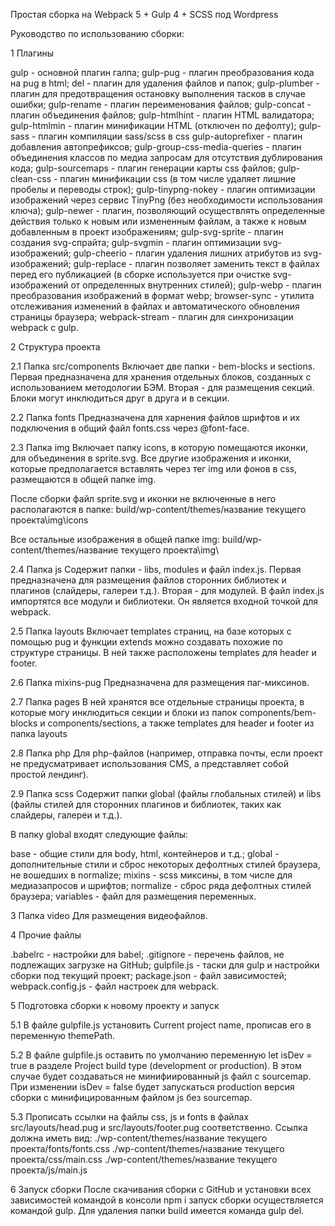 Простая сборка на Webpack 5 + Gulp 4 + SCSS под Wordpress

Руководство по использованию сборки:

1 Плагины

gulp - основной плагин галпа;
gulp-pug - плагин преобразования кода на pug в html;
del - плагин для удаления файлов и папок;
gulp-plumber - плагин для предотвращения остановку выполнения тасков в случае ошибки;
gulp-rename - плагин переименования файлов;
gulp-concat - плагин объединения файлов;
gulp-htmlhint - плагин HTML валидатора;
gulp-htmlmin - плагин минификации HTML (отключен по дефолту);
gulp-sass - плагин компиляции sass/scss в css
gulp-autoprefixer - плагин добавления автопрефиксов;
gulp-group-css-media-queries - плагин объединения классов по медиа запросам для отсутствия дублирования кода;
gulp-sourcemaps - плагин генерации карты css файлов;
gulp-clean-css - плагин минификации css (в том числе удаляет лишние пробелы и переводы строк);
gulp-tinypng-nokey - плагин оптимизации изображений через сервис TinyPng (без необходимости использования ключа);
gulp-newer - плагин, позволяющий осуществлять определенные действия только к новым или измененным файлам, а также к новым добавленным в проект изображениям;
gulp-svg-sprite - плагин создания svg-спрайта;
gulp-svgmin - плагин оптимизации svg-изображений;
gulp-cheerio - плагин удаления лишних атрибутов из svg-изображений;
gulp-replace - плагин позволяет заменить текст в файлах перед его публикацией (в сборке используется при очистке svg-изображений от определенных внутренних стилей);
gulp-webp - плагин преобразования изображений в формат webp;
browser-sync - утилита отслеживания изменений в файлах и автоматического обновления страницы браузера;
webpack-stream - плагин для синхронизации webpack с gulp.

2 Структура проекта

2.1 Папка src/components 
Включает две папки - bem-blocks и sections. Первая предназначена для хранения отдельных блоков, созданных с использованием методологии БЭМ. Вторая - для размещения секций. Блоки могут инклюдиться друг в друга и в секции. 

2.2 Папка fonts
Предназначена для харнения файлов шрифтов и их подключения в общий файл fonts.css через @font-face.

2.3 Папка img
Включает папку icons, в которую помещаются иконки, для объединения в sprite.svg. Все другие изображения и иконки, которые предполагается вставлять через тег img или фонов в css, размещаются в общей папке img. 

После сборки файл sprite.svg и иконки не включенные в него располагаются в папке:
build/wp-content/themes/название текущего проекта\img\icons

Все остальные изображения в общей папке img:
build/wp-content/themes/название текущего проекта\img\

2.4 Папка js
Содержит папки - libs, modules и файл index.js. Первая предназначена для размещения файлов сторонних библиотек и плагинов (слайдеры, галереи т.д.).
Вторая - для модулей.
В файл index.js импортятся все модули и библиотеки. Он является входной точкой для webpack.

2.5 Папка layouts
Включает templates страниц, на базе которых с помощью pug и функции extends можно создавать похожие по структуре страницы. В ней также расположены templates для header и footer. 

2.6 Папка mixins-pug
Предназначена для размещения паг-миксинов.

2.7 Папка pages
В ней хранятся все отдельные страницы проекта, в которые могу инклюдиться секции и блоки из папок components/bem-blocks и components/sections, а также templates для header и footer из папка layouts

2.8 Папка php
Для php-файлов (например, отправка почты, если проект не предусматривает использования CMS, а представляет собой простой лендинг).

2.9 Папка scss
Содержит папки global (файлы глобальных стилей) и libs (файлы стилей для сторонних плагинов и библиотек, таких как слайдеры, галереи и т.д.).

В папку global входят следующие файлы:

base - общие стили для body, html, контейнеров и т.д.;
global - дополнительные стили и сброс некоторых дефолтных стилей браузера, не вошедших в normalize;
mixins - scss миксины, в том числе для медиазапросов и шрифтов;
normalize - сброс ряда дефолтных стилей браузера;
variables - файл для размещения переменных.

3 Папка video
Для размещения видеофайлов.

4 Прочие файлы

.babelrc - настройки для babel;
.gitignore - перечень файлов, не подлежащих загрузке на GitHub;
gulpfile.js - таски для gulp и настройки сборки под текущий проект;
package.json - файл зависимостей;
webpack.config.js - файл настроек для webpack.

5 Подготовка сборки к новому проекту и запуск

5.1 В файле gulpfile.js установить Current project name, прописав его в переменную themePath.

5.2 В файле gulpfile.js оставить по умолчанию переменную let isDev = true в разделе Project build type (development or production). В этом случае будет создаваться не минифиированный js файл с sourcemap. При изменении isDev = false будет запускаться production версия сборки с минифицированным файлом js без sourcemap.

5.3 Прописать ссылки на файлы css, js и fonts в файлах 
src/layouts/head.pug и src/layouts/footer.pug соответственно. Ссылка должна иметь вид:
./wp-content/themes/название текущего проекта/fonts/fonts.css
./wp-content/themes/название текущего проекта/css/main.css
./wp-content/themes/название текущего проекта/js/main.js

6 Запуск сборки 
После скачивания сборки с GitHub и установки всех зависимостей командой в консоли npm i запуск сборки осуществляется командой gulp. Для удаления папки build имеется команда gulp del.